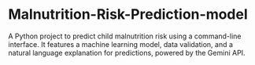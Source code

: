 # Malnutrition-Risk-Prediction-model
A Python project to predict child malnutrition risk using a command-line interface. It features a machine learning model, data validation, and a natural language explanation for predictions, powered by the Gemini API.
